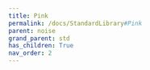 ```yaml
---
title: Pink
permalink: /docs/StandardLibrary#Pink
parent: noise
grand_parent: std
has_children: True
nav_order: 2
---
```

